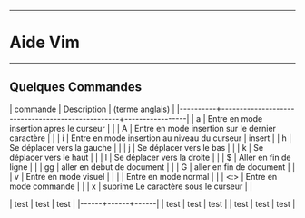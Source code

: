 ***************************************
# Aide Vim 
***************************************

## Quelques Commandes 

| commande | Description                                      | (terme anglais) |
|----------+--------------------------------------------------+-----------------|
| a        | Entre en mode insertion apres le curseur         |                 |
| A        | Entre en mode insertion sur le dernier caractère |                 |
| i        | Entre en mode insertion au niveau du curseur     | insert          |
| h        | Se déplacer vers la gauche                       |                 |
| j        | Se déplacer vers le bas                          |                 |
| k        | Se déplacer vers le haut                         |                 |
| l        | Se déplacer vers la droite                       |                 |
| $        | Aller en fin de ligne                            |                 |
| gg       | aller en debut de document                       |                 |
| G        | aller en fin de document                         |                 |
| v        | Entre en mode visuel                             |                 |
| <echap>  | Entre en mode normal                             |                 |
| <:>      | Entre en mode commande                           |                 |
| x        | suprime Le caractère sous le curseur             |                 |



| test | test | test |
|------+------+------|
| test | test | test |
| test | test | test |
